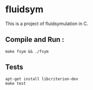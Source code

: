 # fluidsym

This is a project of fluidsymulation in C.

## Compile and Run : 

```make fsym && ./fsym```

## Tests 

```
apt-get install libcriterion-dev
make test

```

